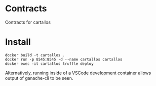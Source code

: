 # Contracts
Contracts for cartallos


# Install
    docker build -t cartallos .
    docker run -p 8545:8545 -d --name cartallos cartallos
    docker exec -it cartallos truffle deploy

Alternatively, running inside of a VSCode development container allows output of ganache-cli to be seen.